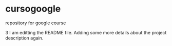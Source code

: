 # cursogoogle
repository for google course

3 I am editting the README file. Adding some more details about the
project description again.

